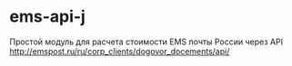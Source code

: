 ems-api-j
=========

Простой модуль для расчета стоимости EMS почты России через API http://emspost.ru/ru/corp_clients/dogovor_docements/api/

